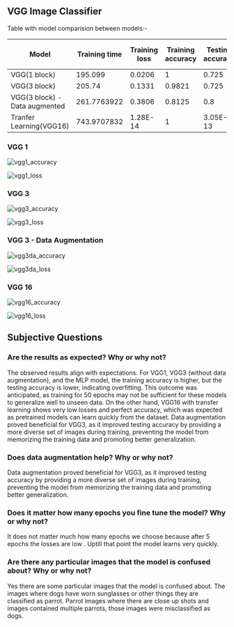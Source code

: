 ## VGG Image Classifier

Table with model comparision between models:-

|Model                       |Training time|Training loss|Training accuracy|Testing accuracy|Number of model parameter|
|----------------------------|-------------|-------------|-----------------|----------------|-------------------------|
|VGG(1 block)                |195.099      |0.0206       |1                |0.725           |40961153                 |
|VGG(3 block)                |205.74       |0.1331       |0.9821           |0.725           |10333505                 |
|VGG(3 block) -Data augmented|261.7763922  |0.3806       |0.8125           |0.8             |10333505                 |
|Tranfer Learning(VGG16)     |743.9707832  |1.28E-14     |1                |3.05E-13        |17926209                 |


### VGG 1

![vgg1_accuracy](https://user-images.githubusercontent.com/62815174/232404540-445df7d8-8f49-4aba-86d6-2500d9a85c41.png)

![vgg1_loss](https://user-images.githubusercontent.com/62815174/232404570-5e2fb515-6df8-44af-baf6-d62d76ed6f26.png)

### VGG 3

![vgg3_accuracy](https://user-images.githubusercontent.com/62815174/232404751-b5bc40bc-220a-4049-ba64-73fa8c284577.png)

![vgg3_loss](https://user-images.githubusercontent.com/62815174/232404780-ebb67e64-d603-4a9d-a4b0-570ba88241d6.png)


### VGG 3 - Data Augmentation

![vgg3da_accuracy](https://user-images.githubusercontent.com/62815174/232404906-d52315c9-2206-45bd-a488-e33b1b963e1b.png)

![vgg3da_loss](https://user-images.githubusercontent.com/62815174/232404923-4eefe50f-ab37-412b-a96b-918ec6096e7c.png)

### VGG 16

![vgg16_accuracy](https://user-images.githubusercontent.com/62815174/232405044-b210ec92-0052-43a7-bd18-bfceaefe226b.png)

![vgg16_loss](https://user-images.githubusercontent.com/62815174/232405062-0f894ae8-c48c-4948-8ccf-9531b8d876e5.png)


## Subjective Questions

### Are the results as expected? Why or why not?

The observed results align with expectations. For VGG1, VGG3 (without data augmentation), and the MLP model, the training accuracy is higher, but the testing accuracy is lower, indicating overfitting. This outcome was anticipated, as training for 50 epochs may not be sufficient for these models to generalize well to unseen data. On the other hand, VGG16 with transfer learning shows very low losses and perfect accuracy, which was expected as pretrained models can learn quickly from the dataset. Data augmentation proved beneficial for VGG3, as it improved testing accuracy by providing a more diverse set of images during training, preventing the model from memorizing the training data and promoting better generalization.

### Does data augmentation help? Why or why not?

Data augmentation proved beneficial for VGG3, as it improved testing accuracy by providing a more diverse set of images during training, preventing the model from memorizing the training data and promoting better generalization.

### Does it matter how many epochs you fine tune the model? Why or why not?

It does not matter much how many epochs we choose because after 5 epochs the losses are low . Uptill that point the model learns very quickly. 

### Are there any particular images that the model is confused about? Why or why not?

Yes there are some particular images that the model is confused about. The images where dogs have worn sunglasses or other things they are classified as parrot. Parrot images where there are close up shots and images contained multiple parrots, those images were misclassified as dogs.